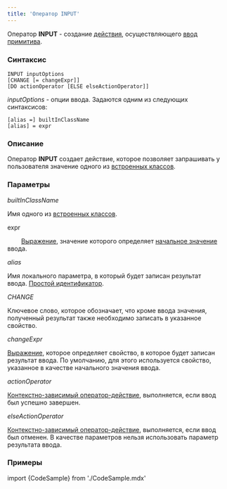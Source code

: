 ```yaml
---
title: 'Оператор INPUT'
---
```


Оператор **INPUT** - создание [действия](Действия.md), осуществляющего [ввод примитива](Ввод_примитива_INPUT.md).

### Синтаксис

    INPUT inputOptions 
    [CHANGE [= changeExpr]]
    [DO actionOperator [ELSE elseActionOperator]]

*inputOptions* - опции ввода. Задаются одним из следующих синтаксисов:

    [alias =] builtInClassName
    [alias] = expr

### Описание

Оператор **INPUT** создает действие, которое позволяет запрашивать у пользователя значение одного из [встроенных классов](Встроенные_классы.md).

### Параметры

*builtInClassName*

Имя одного из [встроенных классов](Встроенные_классы.md). 

expr

        [Выражение](Выражения.md), значение которого определяет [начальное значение](Ввод_значения.md#initial) ввода.

*alias*

Имя локального параметра, в который будет записан результат ввода. [Простой идентификатор](Идентификаторы.md).

*CHANGE*

Ключевое слово, которое обозначает, что кроме ввода значения, полученный результат также необходимо записать в указанное свойство.

*changeExpr*

[Выражение](Выражения.md), которое определяет свойство, в которое будет записан результат ввода. По умолчанию, для этого используется свойство, указанное в качестве начального значения ввода.

*actionOperator*

[Контекстно-зависимый оператор-действие](Операторы-действия.md), выполняется, если ввод был успешно завершен.

*elseActionOperator*

[Контекстно-зависимый оператор-действие](Операторы-действия.md), выполняется, если ввод был отменен. В качестве параметров нельзя использовать параметр результата ввода.

### Примеры


import {CodeSample} from './CodeSample.mdx'

<CodeSample url="https://ru-documentation.lsfusion.org/sample?file=ActionSample&block=input"/>

  
